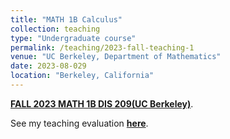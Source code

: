 ```yaml
---
title: "MATH 1B Calculus"
collection: teaching
type: "Undergraduate course"
permalink: /teaching/2023-fall-teaching-1
venue: "UC Berkeley, Department of Mathematics"
date: 2023-08-029
location: "Berkeley, California"
---
```


[**FALL 2023 MATH 1B DIS 209(UC Berkeley)**](https://classes.berkeley.edu/content/2023-fall-math-1b-219-dis-219).

See my teaching evaluation [**here**](htteps://fangyuanlin2002.github.io/files/1B-eval.pdf). 
